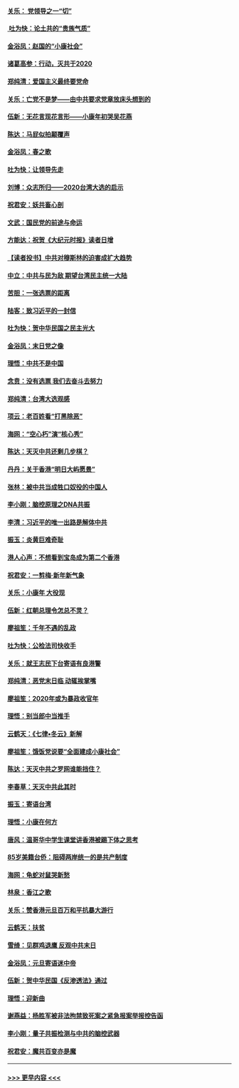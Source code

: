 #### [关乐： 党领导之一“切”](../pages/nsc993/n11804505.md?t=01200711) 
#### [ 吐为快：论土共的“贵族气质”](../pages/nsc993/n11804490.md?t=01200711) 
#### [金浴凤：赵国的“小康社会”](../pages/nsc993/n11804452.md?t=01200711) 
#### [诸葛高参：行动，灭共于2020](../pages/nsc993/n11804120.md?t=01200711) 
#### [郑纯清：爱国主义最终要党命](../pages/nsc993/n11802197.md?t=01200711) 
#### [关乐：亡党不是梦——由中共要求党章放床头想到的](../pages/nsc993/n11802156.md?t=01200711) 
#### [伍新：无花言现花言形——小康年初哭吴花燕](../pages/nsc993/n11800044.md?t=01200711) 
#### [陈达：马屁似拍颠覆声](../pages/nsc993/n11800010.md?t=01200711) 
#### [金浴凤：春之歌](../pages/nsc993/n11797687.md?t=01200711) 
#### [吐为快：让领导先走](../pages/nsc993/n11797512.md?t=01200711) 
#### [刘博：众志所归——2020台湾大选的启示](../pages/nsc993/n11796878.md?t=01200711) 
#### [祝君安：妖共畜心剖](../pages/nsc993/n11794273.md?t=01200711) 
#### [文武：国民党的前途与命运](../pages/nsc993/n11794198.md?t=01200711) 
#### [方能达：祝贺《大纪元时报》读者日增](../pages/nsc993/n11793807.md?t=01200711) 
#### [【读者投书】中共对穆斯林的迫害成扩大趋势](../pages/nsc993/n11791371.md?t=01200711) 
#### [中立：中共与民为敌 期望台湾民主统一大陆](../pages/nsc993/n11790392.md?t=01200711) 
#### [苦胆：一张选票的距离](../pages/nsc993/n11788914.md?t=01200711) 
#### [陆客：致习近平的一封信](../pages/nsc993/n11788867.md?t=01200711) 
#### [吐为快：贺中华民国之民主光大](../pages/nsc993/n11788618.md?t=01200711) 
#### [金浴凤：末日党之像](../pages/nsc993/n11787475.md?t=01200711) 
#### [理悟：中共不是中国](../pages/nsc993/n11787463.md?t=01200711) 
#### [念贲：没有选票  我们去奋斗去努力](../pages/nsc993/n11787398.md?t=01200711) 
#### [郑纯清：台湾大选观感](../pages/nsc993/n11786210.md?t=01200711) 
#### [项云：老百姓看“打黑除恶”](../pages/nsc993/n11785398.md?t=01200711) 
#### [海网：“空心朽”演“核心秀”](../pages/nsc993/n11783874.md?t=01200711) 
#### [陈达：天灭中共还剩几步棋？](../pages/nsc993/n11783719.md?t=01200711) 
#### [丹丹：关于香港“明日大屿愿景”](../pages/nsc993/n11783273.md?t=01200711) 
#### [张林：被中共当成牲口奴役的中国人](../pages/nsc993/n11782397.md?t=01200711) 
#### [李小刚：脑控原理之DNA共振](../pages/nsc993/n11780962.md?t=01200711) 
#### [李清：习近平的唯一出路是解体中共](../pages/nsc993/n11780866.md?t=01200711) 
#### [振玉：炎黄巨难奇耻](../pages/nsc993/n11779632.md?t=01200711) 
#### [港人心声：不想看到宝岛成为第二个香港](../pages/nsc993/n11778817.md?t=01200711) 
#### [祝君安：一剪梅‧新年新气象](../pages/nsc993/n11776340.md?t=01200711) 
#### [关乐：小康年 大役现](../pages/nsc993/n11774213.md?t=01200711) 
#### [伍新：红朝总理令怎总不灵？](../pages/nsc993/n11770813.md?t=01200711) 
#### [廖祖笙：千年不遇的乱政](../pages/nsc993/n11770373.md?t=01200711) 
#### [吐为快：公检法司快收手](../pages/nsc993/n11770359.md?t=01200711) 
#### [关乐：就王志民下台寄语有良港警](../pages/nsc993/n11769903.md?t=01200711) 
#### [郑纯清：恶党末日临 动辄挨掌嘴](../pages/nsc993/n11769356.md?t=01200711) 
#### [廖祖笙：2020年或为暴政收官年](../pages/nsc993/n11768216.md?t=01200711) 
#### [理悟：别当郎中当推手](../pages/nsc993/n11768243.md?t=01200711) 
#### [云鹤天：《七律▪冬云》新解](../pages/nsc993/n11768204.md?t=01200711) 
#### [廖祖笙：饿饭党说要“全面建成小康社会”](../pages/nsc993/n11767482.md?t=01200711) 
#### [陈达：天灭中共之罗网谁能挡住？](../pages/nsc993/n11767465.md?t=01200711) 
#### [李春草：天灭中共此其时](../pages/nsc993/n11767452.md?t=01200711) 
#### [振玉：寄语台湾](../pages/nsc993/n11767432.md?t=01200711) 
#### [理悟：小康在何方](../pages/nsc993/n11767394.md?t=01200711) 
#### [唐风：温哥华中学生课堂讲香港被踢下体之思考](../pages/nsc993/n11766848.md?t=01200711) 
#### [85岁美籍台侨：阻碍两岸统一的是共产制度](../pages/nsc993/n11765043.md?t=01200711) 
#### [海网：龟蛇对鼠哭新愁](../pages/nsc993/n11764895.md?t=01200711) 
#### [林泉：香江之歌](../pages/nsc993/n11764415.md?t=01200711) 
#### [关乐：赞香港元旦百万和平抗暴大游行](../pages/nsc993/n11764382.md?t=01200711) 
#### [云鹤天：扶贫](../pages/nsc993/n11764245.md?t=01200711) 
#### [雪绮：见群鸡退鹰  反观中共末日](../pages/nsc993/n11762112.md?t=01200711) 
#### [金浴凤：元旦寄语迷中帝](../pages/nsc993/n11761788.md?t=01200711) 
#### [伍新：贺中华民国《反渗透法》通过](../pages/nsc993/n11761994.md?t=01200711) 
#### [理悟：迎新曲](../pages/nsc993/n11761152.md?t=01200711) 
#### [谢燕益：杨胜军被非法拘禁致死案之紧急报案举报控告函](../pages/nsc993/n11756134.md?t=01200711) 
#### [李小刚：量子共振检测与中共的脑控武器](../pages/nsc993/n11754518.md?t=01200711) 
#### [祝君安：魔共百变亦是魔](../pages/nsc993/n11754469.md?t=01200711) 

----
#### [ >>> 更早内容 <<< ](../indexes/nsc993-earlier.md)
